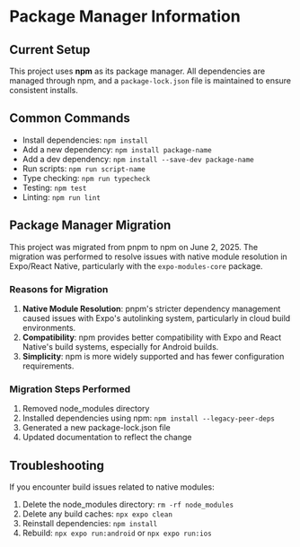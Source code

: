 # Package Manager Information

## Current Setup

This project uses **npm** as its package manager. All dependencies are managed through npm, and a `package-lock.json` file is maintained to ensure consistent installs.

## Common Commands

- Install dependencies: `npm install`
- Add a new dependency: `npm install package-name`
- Add a dev dependency: `npm install --save-dev package-name`
- Run scripts: `npm run script-name`
- Type checking: `npm run typecheck`
- Testing: `npm test`
- Linting: `npm run lint`

## Package Manager Migration

This project was migrated from pnpm to npm on June 2, 2025. The migration was performed to resolve issues with native module resolution in Expo/React Native, particularly with the `expo-modules-core` package.

### Reasons for Migration

1. **Native Module Resolution**: pnpm's stricter dependency management caused issues with Expo's autolinking system, particularly in cloud build environments.
2. **Compatibility**: npm provides better compatibility with Expo and React Native's build systems, especially for Android builds.
3. **Simplicity**: npm is more widely supported and has fewer configuration requirements.

### Migration Steps Performed

1. Removed node_modules directory
2. Installed dependencies using npm: `npm install --legacy-peer-deps`
3. Generated a new package-lock.json file
4. Updated documentation to reflect the change

## Troubleshooting

If you encounter build issues related to native modules:

1. Delete the node_modules directory: `rm -rf node_modules`
2. Delete any build caches: `npx expo clean`
3. Reinstall dependencies: `npm install`
4. Rebuild: `npx expo run:android` or `npx expo run:ios`
